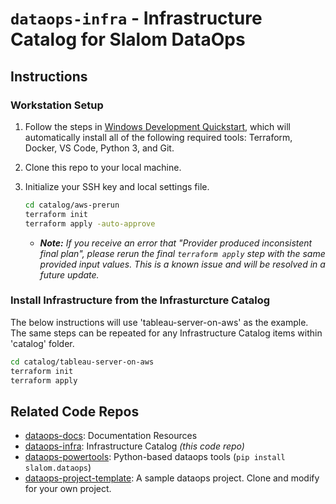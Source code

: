 # `dataops-infra` - Infrastructure Catalog for Slalom DataOps

## Instructions

### Workstation Setup

1. Follow the steps in [Windows Development Quickstart](https://docs.dataops.tk/docs/windows_development.html), which will automatically install all of the following required tools: Terraform, Docker, VS Code, Python 3, and Git.
2. Clone this repo to your local machine.
3. Initialize your SSH key and local settings file.

    ```bash
    cd catalog/aws-prerun
    terraform init
    terraform apply -auto-approve
    ```

   * _**Note:** If you receive an error that "Provider produced inconsistent final plan", please rerun the final `terraform apply` step with the same provided input values. This is a known issue and will be resolved in a future update._

### Install Infrastructure from the Infrasturcture Catalog

The below instructions will use 'tableau-server-on-aws' as the example. The same steps can be repeated for any Infrastructure Catalog items within 'catalog' folder.

```bash
cd catalog/tableau-server-on-aws
terraform init
terraform apply
```

## Related Code Repos

* [dataops-docs](https://github.com/slalom-ggp/dataops-docs): Documentation Resources
* [dataops-infra](https://github.com/slalom-ggp/dataops-infra): Infrastructure Catalog _(this code repo)_
* [dataops-powertools](https://github.com/slalom-ggp/dataops-powertools): Python-based dataops tools (`pip install slalom.dataops`)
* [dataops-project-template](https://github.com/slalom-ggp/dataops-project-template): A sample dataops project. Clone and modify for your own project.
